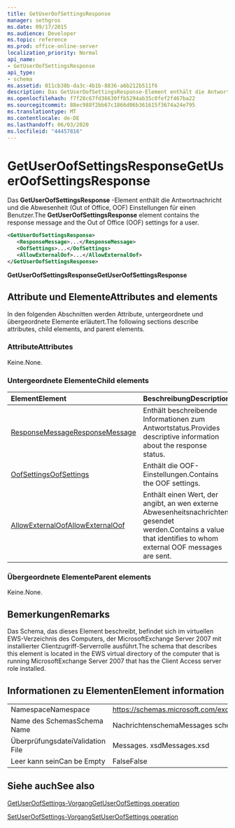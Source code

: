 ```yaml
---
title: GetUserOofSettingsResponse
manager: sethgros
ms.date: 09/17/2015
ms.audience: Developer
ms.topic: reference
ms.prod: office-online-server
localization_priority: Normal
api_name:
- GetUserOofSettingsResponse
api_type:
- schema
ms.assetid: 011cb38b-da3c-4b1b-8836-a6b212b511f6
description: Das GetUserOofSettingsResponse-Element enthält die Antwortnachricht und die Abwesenheit (Out of Office, OOF) Einstellungen für einen Benutzer.
ms.openlocfilehash: f7f28c67fd36630ffb5294ab35c0fef2f467ba22
ms.sourcegitcommit: 88ec988f2bb67c1866d06b361615f3674a24e795
ms.translationtype: MT
ms.contentlocale: de-DE
ms.lasthandoff: 06/03/2020
ms.locfileid: "44457816"
---
```

# <a name="getuseroofsettingsresponse"></a><span data-ttu-id="b0891-103">GetUserOofSettingsResponse</span><span class="sxs-lookup"><span data-stu-id="b0891-103">GetUserOofSettingsResponse</span></span>

<span data-ttu-id="b0891-104">Das **GetUserOofSettingsResponse** -Element enthält die Antwortnachricht und die Abwesenheit (Out of Office, OOF) Einstellungen für einen Benutzer.</span><span class="sxs-lookup"><span data-stu-id="b0891-104">The **GetUserOofSettingsResponse** element contains the response message and the Out of Office (OOF) settings for a user.</span></span> 
  
```xml
<GetUserOofSettingsResponse>
   <ResponseMessage>...</ResponseMessage>
   <OofSettings>...</OofSettings>
   <AllowExternalOof>...</AllowExternalOof>
</GetUserOofSettingsResponse>
```

 <span data-ttu-id="b0891-105">**GetUserOofSettingsResponse**</span><span class="sxs-lookup"><span data-stu-id="b0891-105">**GetUserOofSettingsResponse**</span></span>
## <a name="attributes-and-elements"></a><span data-ttu-id="b0891-106">Attribute und Elemente</span><span class="sxs-lookup"><span data-stu-id="b0891-106">Attributes and elements</span></span>

<span data-ttu-id="b0891-107">In den folgenden Abschnitten werden Attribute, untergeordnete und übergeordnete Elemente erläutert.</span><span class="sxs-lookup"><span data-stu-id="b0891-107">The following sections describe attributes, child elements, and parent elements.</span></span>
  
### <a name="attributes"></a><span data-ttu-id="b0891-108">Attribute</span><span class="sxs-lookup"><span data-stu-id="b0891-108">Attributes</span></span>

<span data-ttu-id="b0891-109">Keine.</span><span class="sxs-lookup"><span data-stu-id="b0891-109">None.</span></span>
  
### <a name="child-elements"></a><span data-ttu-id="b0891-110">Untergeordnete Elemente</span><span class="sxs-lookup"><span data-stu-id="b0891-110">Child elements</span></span>

|<span data-ttu-id="b0891-111">**Element**</span><span class="sxs-lookup"><span data-stu-id="b0891-111">**Element**</span></span>|<span data-ttu-id="b0891-112">**Beschreibung**</span><span class="sxs-lookup"><span data-stu-id="b0891-112">**Description**</span></span>|
|:-----|:-----|
|[<span data-ttu-id="b0891-113">ResponseMessage</span><span class="sxs-lookup"><span data-stu-id="b0891-113">ResponseMessage</span></span>](responsemessage.md) <br/> |<span data-ttu-id="b0891-114">Enthält beschreibende Informationen zum Antwortstatus.</span><span class="sxs-lookup"><span data-stu-id="b0891-114">Provides descriptive information about the response status.</span></span>  <br/> |
|[<span data-ttu-id="b0891-115">OofSettings</span><span class="sxs-lookup"><span data-stu-id="b0891-115">OofSettings</span></span>](oofsettings.md) <br/> |<span data-ttu-id="b0891-116">Enthält die OOF-Einstellungen.</span><span class="sxs-lookup"><span data-stu-id="b0891-116">Contains the OOF settings.</span></span>  <br/> |
|[<span data-ttu-id="b0891-117">AllowExternalOof</span><span class="sxs-lookup"><span data-stu-id="b0891-117">AllowExternalOof</span></span>](allowexternaloof.md) <br/> |<span data-ttu-id="b0891-118">Enthält einen Wert, der angibt, an wen externe Abwesenheitsnachrichten gesendet werden.</span><span class="sxs-lookup"><span data-stu-id="b0891-118">Contains a value that identifies to whom external OOF messages are sent.</span></span>  <br/> |
   
### <a name="parent-elements"></a><span data-ttu-id="b0891-119">Übergeordnete Elemente</span><span class="sxs-lookup"><span data-stu-id="b0891-119">Parent elements</span></span>

<span data-ttu-id="b0891-120">Keine.</span><span class="sxs-lookup"><span data-stu-id="b0891-120">None.</span></span>
  
## <a name="remarks"></a><span data-ttu-id="b0891-121">Bemerkungen</span><span class="sxs-lookup"><span data-stu-id="b0891-121">Remarks</span></span>

<span data-ttu-id="b0891-122">Das Schema, das dieses Element beschreibt, befindet sich im virtuellen EWS-Verzeichnis des Computers, der MicrosoftExchange Server 2007 mit installierter Clientzugriff-Serverrolle ausführt.</span><span class="sxs-lookup"><span data-stu-id="b0891-122">The schema that describes this element is located in the EWS virtual directory of the computer that is running MicrosoftExchange Server 2007 that has the Client Access server role installed.</span></span>
  
## <a name="element-information"></a><span data-ttu-id="b0891-123">Informationen zu Elementen</span><span class="sxs-lookup"><span data-stu-id="b0891-123">Element information</span></span>

|||
|:-----|:-----|
|<span data-ttu-id="b0891-124">Namespace</span><span class="sxs-lookup"><span data-stu-id="b0891-124">Namespace</span></span>  <br/> |https://schemas.microsoft.com/exchange/services/2006/messages  <br/> |
|<span data-ttu-id="b0891-125">Name des Schemas</span><span class="sxs-lookup"><span data-stu-id="b0891-125">Schema Name</span></span>  <br/> |<span data-ttu-id="b0891-126">Nachrichtenschema</span><span class="sxs-lookup"><span data-stu-id="b0891-126">Messages schema</span></span>  <br/> |
|<span data-ttu-id="b0891-127">Überprüfungsdatei</span><span class="sxs-lookup"><span data-stu-id="b0891-127">Validation File</span></span>  <br/> |<span data-ttu-id="b0891-128">Messages. xsd</span><span class="sxs-lookup"><span data-stu-id="b0891-128">Messages.xsd</span></span>  <br/> |
|<span data-ttu-id="b0891-129">Leer kann sein</span><span class="sxs-lookup"><span data-stu-id="b0891-129">Can be Empty</span></span>  <br/> |<span data-ttu-id="b0891-130">False</span><span class="sxs-lookup"><span data-stu-id="b0891-130">False</span></span>  <br/> |
   
## <a name="see-also"></a><span data-ttu-id="b0891-131">Siehe auch</span><span class="sxs-lookup"><span data-stu-id="b0891-131">See also</span></span>



[<span data-ttu-id="b0891-132">GetUserOofSettings-Vorgang</span><span class="sxs-lookup"><span data-stu-id="b0891-132">GetUserOofSettings operation</span></span>](getuseroofsettings-operation.md)
  
[<span data-ttu-id="b0891-133">SetUserOofSettings-Vorgang</span><span class="sxs-lookup"><span data-stu-id="b0891-133">SetUserOofSettings operation</span></span>](setuseroofsettings-operation.md)

